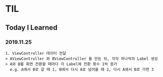 # TIL
## Today I Learned


### 2019.11.25

`````````````````````
1. ViewController 데이터 전달
> AViewController 와 BViewController 를 만든 뒤, 각각 하나씩의 Label 생성
> A와 B를 화면 전환할 때마다 각 Label에 전환 횟수 1씩 증가
  e.g. A에서 B로 갈 때 1, B에서 다시 A로 넘어올 때 2, 다시 A에서 B로 가면 3

`````````````````````
